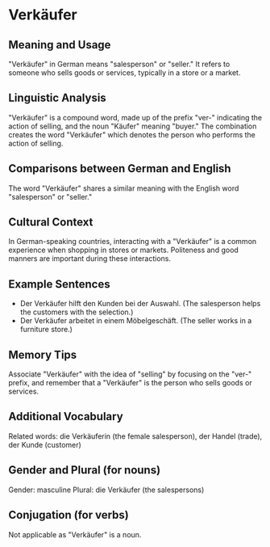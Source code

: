 # Verkäufer
## Meaning and Usage
"Verkäufer" in German means "salesperson" or "seller." It refers to someone who sells goods or services, typically in a store or a market.

## Linguistic Analysis
"Verkäufer" is a compound word, made up of the prefix "ver-" indicating the action of selling, and the noun "Käufer" meaning "buyer." The combination creates the word "Verkäufer" which denotes the person who performs the action of selling.

## Comparisons between German and English
The word "Verkäufer" shares a similar meaning with the English word "salesperson" or "seller."

## Cultural Context
In German-speaking countries, interacting with a "Verkäufer" is a common experience when shopping in stores or markets. Politeness and good manners are important during these interactions.

## Example Sentences
- Der Verkäufer hilft den Kunden bei der Auswahl. (The salesperson helps the customers with the selection.)
- Der Verkäufer arbeitet in einem Möbelgeschäft. (The seller works in a furniture store.)

## Memory Tips
Associate "Verkäufer" with the idea of "selling" by focusing on the "ver-" prefix, and remember that a "Verkäufer" is the person who sells goods or services.

## Additional Vocabulary
Related words: die Verkäuferin (the female salesperson), der Handel (trade), der Kunde (customer)

## Gender and Plural (for nouns)
Gender: masculine
Plural: die Verkäufer (the salespersons)

## Conjugation (for verbs)
Not applicable as "Verkäufer" is a noun.